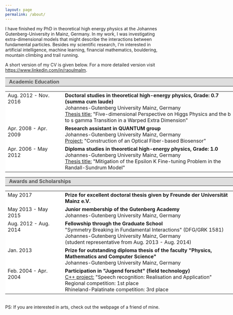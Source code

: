 ```yaml
---
layout: page
permalink: /about/
---
```


I have finished my PhD in theoretical high energy physics at the Johannes Gutenberg-University in Mainz, Germany. In my work, I was investigating extra-dimensional models that might describe the interactions between fundamental particles. Besides my scientific research, I'm interested in artificial intelligence, machine learning, financial mathematics, bouldering, mountain climbing and trail running.

A short version of my CV is given below. For a more detailed version visit <https://www.linkedin.com/in/raoulmalm>.

<table style="text-align: left; width: 740px;" border="0" cellpadding="2" cellspacing="2">
<tr><td style="white-space: nowrap; background-color: rgb(222, 222, 222); width: 800px;">
<b><font color="#555555">&nbsp;Academic Education</font></b></td></tr></table>

<table style="text-align: left; width: 740px;" border="0" cellpadding="2" cellspacing="2">
<tr>
	<td style="white-space: width: 200px; background-color: rgb(255, 255, 255); vertical-align: top;">
		Aug. 2012 - Nov. 2016 <br></td>
	<td style="width: 540px; vertical-align: top;">
	<strong>Doctoral studies in theoretical high-energy physics, Grade: 0.7 (summa cum laude)</strong><br> Johannes-Gutenberg University Mainz, Germany
	<br><u>Thesis title:</u> &quot;Five-dimensional Perspective on Higgs Physics and the b to s gamma Transition in a 		Warped Extra Dimension&quot;<br></td>
</tr>
<tr>
	<td style="white-space: width: 200px; background-color: rgb(255, 255, 255); vertical-align: top;">
		Apr. 2008 - Apr. 2009 <br></td>
	<td style="width: 540px; vertical-align: top;">
	<strong>Research assistant in QUANTUM group</strong><br> Johannes-Gutenberg University Mainz, Germany
	<br><u>Project:</u> &quot;Construction of an Optical Fiber-based Biosensor&quot;<br></td>
</tr>
<tr>
	<td style="white-space: width: 200px; background-color: rgb(255, 255, 255); vertical-align: top;">
		Apr. 2006 - May 2012 <br></td>
	<td style="width: 540px; vertical-align: top;">
	<strong>Diploma studies in theoretical high-energy physics, Grade: 1.0 </strong><br> Johannes-Gutenberg University Mainz, Germany
	<br><u>Thesis title:</u> &quot;Mitigation of the Epsilon K Fine-tuning Problem in the Randall-Sundrum Model&quot;<br>
	</td>
</tr>
</table>

<table style="text-align: left; width: 740px;" border="0" cellpadding="2" cellspacing="2">
<tr><td style="white-space: nowrap; background-color: rgb(222, 222, 222); width: 800px;">
<b><font color="#555555">&nbsp;Awards and Scholarships</font></b></td></tr></table>

<table style="text-align: left; width: 740px;" border="0" cellpadding="2" cellspacing="2">
<tr>
	<td style="white-space: width: 200px; background-color: rgb(255, 255, 255); vertical-align: top;">
	May 2017<br></td>
	<td style="width: 540px; vertical-align: top;"><strong>Prize for excellent doctoral thesis given by Freunde der 	Universität Mainz e.V.</strong><br></td>
</tr>
<tr>
	<td style="white-space: width: 200px; background-color: rgb(255, 255, 255); vertical-align: top;">
		May 2013 - May 2015<br></td>
	<td style="width: 540px; vertical-align: top;"><strong>Junior membership of the Gutenberg Academy</strong><br> 		Johannes-Gutenberg University Mainz, Germany<br></td>
</tr>
<tr>
	<td style="white-space: width: 200px; background-color: rgb(255, 255, 255); vertical-align: top;">
	Aug. 2012 - Aug. 2014<br></td>
	<td style="width: 540px; vertical-align: top;">
	<strong>Fellowship through the Graduate School</strong><br>&quot;Symmetry Breaking in Fundamental Interactions&quot; 	(DFG/GRK 1581)<br>Johannes-Gutenberg University Mainz, Germany<br>(student representative from Aug. 2013 - Aug. 2014)
	<br></td>
</tr>
<tr>
	<td style="white-space: width: 200px; background-color: rgb(255, 255, 255); vertical-align: top;">
		Jan. 2013<br></td>		
	<td style="width: 540px; vertical-align: top;">
	<strong>Prize for outstanding diploma thesis of the faculty &quot;Physics, Mathematics and Computer Science&quot;	</strong><br>Johannes-Gutenberg University Mainz, Germany <br></td>
</tr>
<tr>
	<td style="white-space: width: 200px; background-color: rgb(255, 255, 255); vertical-align: top;">
		Feb. 2004 - Apr. 2004<br></td>
	<td style="width: 540px; vertical-align: top;">
	<strong>Participation in &quot;Jugend forscht&quot; (field technology)</strong>
	<br><u>C++ project:</u> &quot;Speech recognition: Realisation and Application&quot;<br>
	Regional competition: 1st place<br>
	Rhineland-Palatinate competition: 3rd place
	<br></td>
</tr>
</table>
<br>
PS: If you are interested in arts, check out the webpage <http://www.annalisatheisen.de> of a friend of mine. 

